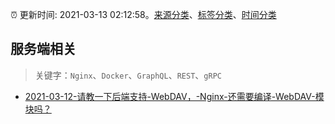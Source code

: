 :alarm_clock: 更新时间: 2021-03-13 02:12:58。[来源分类](../README.md)、[标签分类](../TAGS.md)、[时间分类](../TIMELINE.md)

## 服务端相关


> 关键字：`Nginx`、`Docker`、`GraphQL`、`REST`、`gRPC`



- [2021-03-12-请教一下后端支持-WebDAV，-Nginx-还需要编译-WebDAV-模块吗？](https://www.v2ex.com/t/761208) 